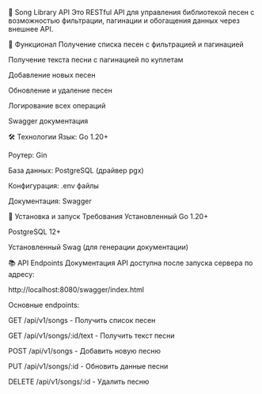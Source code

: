 🎵 Song Library API
Это RESTful API для управления библиотекой песен с возможностью фильтрации, пагинации и обогащения данных через внешнее API.

📝 Функционал
Получение списка песен с фильтрацией и пагинацией

Получение текста песни с пагинацией по куплетам

Добавление новых песен

Обновление и удаление песен

Логирование всех операций

Swagger документация

🛠 Технологии
Язык: Go 1.20+

Роутер: Gin

База данных: PostgreSQL (драйвер pgx)

Конфигурация: .env файлы

Документация: Swagger

🚀 Установка и запуск
Требования
Установленный Go 1.20+

PostgreSQL 12+

Установленный Swag (для генерации документации)

📚 API Endpoints
Документация API доступна после запуска сервера по адресу:

http://localhost:8080/swagger/index.html

Основные endpoints:

GET /api/v1/songs - Получить список песен

GET /api/v1/songs/:id/text - Получить текст песни

POST /api/v1/songs - Добавить новую песню

PUT /api/v1/songs/:id - Обновить данные песни

DELETE /api/v1/songs/:id - Удалить песню
